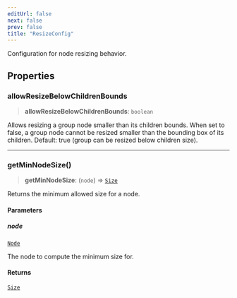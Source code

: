 ```yaml
---
editUrl: false
next: false
prev: false
title: "ResizeConfig"
---
```


Configuration for node resizing behavior.

## Properties

### allowResizeBelowChildrenBounds

> **allowResizeBelowChildrenBounds**: `boolean`

Allows resizing a group node smaller than its children bounds.
When set to false, a group node cannot be resized smaller than the bounding box of its children.
Default: true (group can be resized below children size).

***

### getMinNodeSize()

> **getMinNodeSize**: (`node`) => [`Size`](/docs/api/types/size/)

Returns the minimum allowed size for a node.

#### Parameters

##### node

[`Node`](/docs/api/types/node/)

The node to compute the minimum size for.

#### Returns

[`Size`](/docs/api/types/size/)
